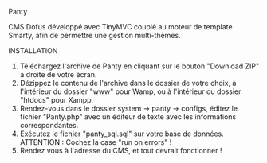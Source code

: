 Panty

CMS Dofus développé avec TinyMVC couplé au moteur de template Smarty, afin de permettre une gestion multi-thèmes.

INSTALLATION

1) Téléchargez l'archive de Panty en cliquant sur le bouton "Download ZIP" à droite de votre écran.
2) Dézippez le contenu de l'archive dans le dossier de votre choix, à l'intérieur du dossier "www" pour Wamp, ou à l'intérieur du dossier "htdocs" pour Xampp.
3) Rendez-vous dans le dossier system -> panty -> configs, éditez le fichier "Panty.php" avec un éditeur de texte avec les informations correspondantes.
4) Exécutez le fichier "panty_sql.sql" sur votre base de données. ATTENTION : Cochez la case "run on errors" !
5) Rendez vous à l'adresse du CMS, et tout devrait fonctionner !